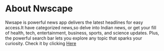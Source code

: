 # About Nwscape
 Nwsape is powerful  news app delivers the latest  headlines for easy access.It have categorized news,so delve into Indian news, or get your fill of health, tech, entertainment, business, sports, and science updates. Plus, the powerful search bar lets you explore any topic that sparks your curiosity. 
 Check it by clicking <a href="https://sanyamsharmaa.github.io/Nwscape">Here</a>

 


